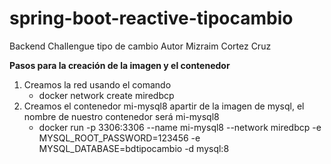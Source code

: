 # spring-boot-reactive-tipocambio
Backend Challengue tipo de cambio Autor Mizraim Cortez Cruz

**Pasos para la creación de la imagen y el contenedor**

1. Creamos la red usando el comando
   - docker network create miredbcp
2. Creamos el contenedor mi-mysql8 apartir de la imagen de mysql, el nombre de nuestro contenedor será mi-mysql8
   - docker run -p 3306:3306 --name mi-mysql8 --network miredbcp -e MYSQL_ROOT_PASSWORD=123456 -e MYSQL_DATABASE=bdtipocambio -d mysql:8